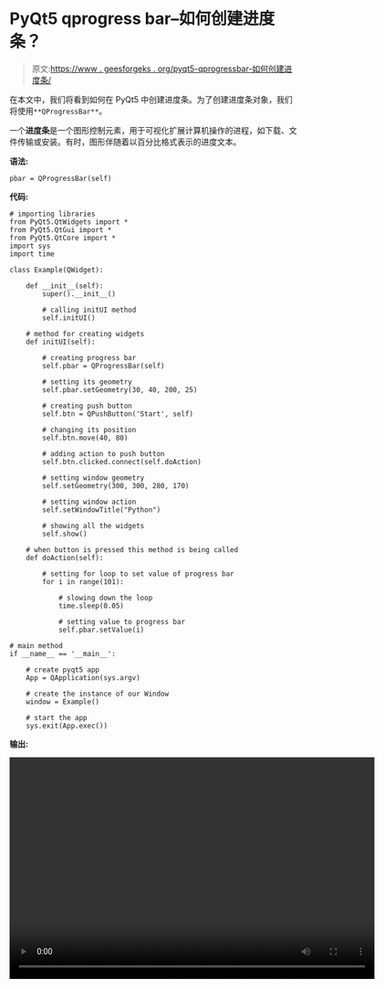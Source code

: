 # PyQt5 qprogress bar–如何创建进度条？

> 原文:[https://www . geesforgeks . org/pyqt5-qprogressbar-如何创建进度条/](https://www.geeksforgeeks.org/pyqt5-qprogressbar-how-to-create-progress-bar/)

在本文中，我们将看到如何在 PyQt5 中创建进度条。为了创建进度条对象，我们将使用`**QProgressBar**`。

一个**进度条**是一个图形控制元素，用于可视化扩展计算机操作的进程，如下载、文件传输或安装。有时，图形伴随着以百分比格式表示的进度文本。

**语法:**

```
pbar = QProgressBar(self)
```

**代码:**

```
# importing libraries
from PyQt5.QtWidgets import * 
from PyQt5.QtGui import * 
from PyQt5.QtCore import * 
import sys
import time

class Example(QWidget):

    def __init__(self):
        super().__init__()

        # calling initUI method
        self.initUI()

    # method for creating widgets
    def initUI(self):

        # creating progress bar
        self.pbar = QProgressBar(self)

        # setting its geometry
        self.pbar.setGeometry(30, 40, 200, 25)

        # creating push button
        self.btn = QPushButton('Start', self)

        # changing its position
        self.btn.move(40, 80)

        # adding action to push button
        self.btn.clicked.connect(self.doAction)

        # setting window geometry
        self.setGeometry(300, 300, 280, 170)

        # setting window action
        self.setWindowTitle("Python")

        # showing all the widgets
        self.show()

    # when button is pressed this method is being called
    def doAction(self):

        # setting for loop to set value of progress bar
        for i in range(101):

            # slowing down the loop
            time.sleep(0.05)

            # setting value to progress bar
            self.pbar.setValue(i)

# main method
if __name__ == '__main__':

    # create pyqt5 app
    App = QApplication(sys.argv)

    # create the instance of our Window
    window = Example()

    # start the app
    sys.exit(App.exec())
```

**输出:**

<video class="wp-video-shortcode" id="video-391333-1" width="640" height="388" preload="metadata" controls=""><source type="video/mp4" src="https://media.geeksforgeeks.org/wp-content/uploads/20200323235746/Python-23-03-2020-23_47_46.mp4?_=1">[https://media.geeksforgeeks.org/wp-content/uploads/20200323235746/Python-23-03-2020-23_47_46.mp4](https://media.geeksforgeeks.org/wp-content/uploads/20200323235746/Python-23-03-2020-23_47_46.mp4)</video>